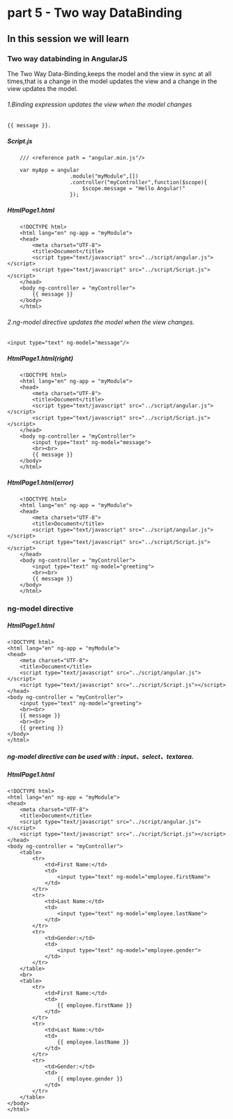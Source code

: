 # part 5 - Two way DataBinding

## In this session we will learn

### Two way databinding in AngularJS
    
The Two Way Data-Binding,keeps the model and the view in sync at all times,that is a change in the model updates the view and a change in the view updates the model.

######  1.Binding expression updates the view when the model changes 
    {{ message }}.

#####    Script.js
        /// <reference path = "angular.min.js"/>

        var myApp = angular
                        .module("myModule",[])
                        .controller("myController",function($scope){
                            $scope.message = "Hello Angular!"
                        });

#####   HtmlPage1.html
        <!DOCTYPE html>
        <html lang="en" ng-app = "myModule">
        <head>
            <meta charset="UTF-8">
            <title>Document</title>
            <script type="text/javascript" src="../script/angular.js"></script>
            <script type="text/javascript" src="../script/Script.js"></script>
        </head>
        <body ng-controller = "myController">
            {{ message }}
        </body>
        </html>

######  2.ng-model directive updates the model when the view changes.
    <input type="text" ng-model="message"/>

#####   HtmlPage1.html(right)
        <!DOCTYPE html>
        <html lang="en" ng-app = "myModule">
        <head>
            <meta charset="UTF-8">
            <title>Document</title>
            <script type="text/javascript" src="../script/angular.js"></script>
            <script type="text/javascript" src="../script/Script.js"></script>
        </head>
        <body ng-controller = "myController">
            <input type="text" ng-model="message">
            <br><br>
            {{ message }}
        </body>
        </html>

#####   HtmlPage1.html(error)
        <!DOCTYPE html>
        <html lang="en" ng-app = "myModule">
        <head>
            <meta charset="UTF-8">
            <title>Document</title>
            <script type="text/javascript" src="../script/angular.js"></script>
            <script type="text/javascript" src="../script/Script.js"></script>
        </head>
        <body ng-controller = "myController">
            <input type="text" ng-model="greeting">
            <br><br>
            {{ message }}
        </body>
        </html>
### ng-model directive

#####   HtmlPage1.html
    <!DOCTYPE html>
    <html lang="en" ng-app = "myModule">
    <head>
        <meta charset="UTF-8">
        <title>Document</title>
        <script type="text/javascript" src="../script/angular.js"></script>
        <script type="text/javascript" src="../script/Script.js"></script>
    </head>
    <body ng-controller = "myController">
        <input type="text" ng-model="greeting">
        <br><br>
        {{ message }}
        <br><br>
        {{ greeting }}
    </body>
    </html>

##### ng-model directive can be used with : input、select、textarea.

#####   HtmlPage1.html
    <!DOCTYPE html>
    <html lang="en" ng-app = "myModule">
    <head>
        <meta charset="UTF-8">
        <title>Document</title>
        <script type="text/javascript" src="../script/angular.js"></script>
        <script type="text/javascript" src="../script/Script.js"></script>
    </head>
    <body ng-controller = "myController">
        <table>
            <tr>
                <td>First Name:</td>
                <td>
                    <input type="text" ng-model="employee.firstName">
                </td>
            </tr>
            <tr>
                <td>Last Name:</td>
                <td>
                    <input type="text" ng-model="employee.lastName">
                </td>
            </tr>
            <tr>
                <td>Gender:</td>
                <td>
                    <input type="text" ng-model="employee.gender">
                </td>
            </tr>
        </table>
        <br>
        <table>
            <tr>
                <td>First Name:</td>
                <td>
                    {{ employee.firstName }}
                </td>
            </tr>
            <tr>
                <td>Last Name:</td>
                <td>
                    {{ employee.lastName }}
                </td>
            </tr>
            <tr>
                <td>Gender:</td>
                <td>
                    {{ employee.gender }}
                </td>
            </tr>
        </table>
    </body>
    </html>
